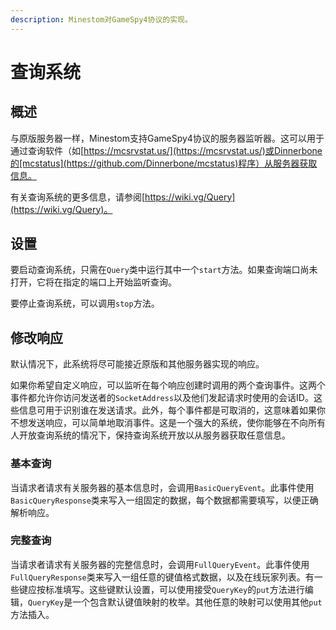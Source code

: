 ```yaml
---
description: Minestom对GameSpy4协议的实现。
---
```


# 查询系统

## 概述

与原版服务器一样，Minestom支持GameSpy4协议的服务器监听器。这可以用于通过查询软件（如[https://mcsrvstat.us/](https://mcsrvstat.us/)或Dinnerbone的[mcstatus](https://github.com/Dinnerbone/mcstatus)程序）从服务器获取信息。

有关查询系统的更多信息，请参阅[https://wiki.vg/Query](https://wiki.vg/Query)。

## 设置

要启动查询系统，只需在`Query`类中运行其中一个`start`方法。如果查询端口尚未打开，它将在指定的端口上开始监听查询。

要停止查询系统，可以调用`stop`方法。

## 修改响应

默认情况下，此系统将尽可能接近原版和其他服务器实现的响应。

如果你希望自定义响应，可以监听在每个响应创建时调用的两个查询事件。这两个事件都允许你访问发送者的`SocketAddress`以及他们发起请求时使用的会话ID。这些信息可用于识别谁在发送请求。此外，每个事件都是可取消的，这意味着如果你不想发送响应，可以简单地取消事件。这是一个强大的系统，使你能够在不向所有人开放查询系统的情况下，保持查询系统开放以从服务器获取任意信息。

### 基本查询

当请求者请求有关服务器的基本信息时，会调用`BasicQueryEvent`。此事件使用`BasicQueryResponse`类来写入一组固定的数据，每个数据都需要填写，以便正确解析响应。

### 完整查询

当请求者请求有关服务器的完整信息时，会调用`FullQueryEvent`。此事件使用`FullQueryResponse`类来写入一组任意的键值格式数据，以及在线玩家列表。有一些键应按标准填写。这些键默认设置，可以使用接受`QueryKey`的`put`方法进行编辑，`QueryKey`是一个包含默认键值映射的枚举。其他任意的映射可以使用其他`put`方法插入。